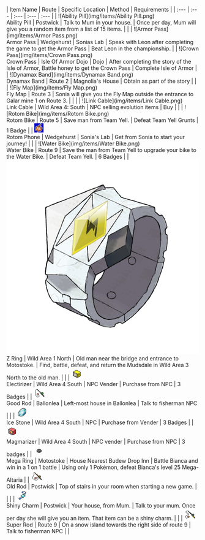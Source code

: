 | Item Name | Route | Specific Location | Method | Requirements |
            | :--- | :--- | :--- | :--- | :--- |
            | ![Ability Pill](img/items/Ability Pill.png)<br/>Ability Pill | Postwick | Talk to Mum in your house. | 	Once per day, Mum will give you a random item from a list of 15 items. |  |
| ![Armor Pass](img/items/Armor Pass.png)<br/>Armor Pass | Wedgehurst | Sonias Lab | Speak with Leon after completing the game to get the Armor Pass | Beat Leon in the championship. |
| ![Crown Pass](img/items/Crown Pass.png)<br/>Crown Pass | Isle Of Armor Dojo | Dojo | After completing the story of the Isle of Armor, Battle honey to get the Crown Pass | Complete Isle of Armor |
| ![Dynamax Band](img/items/Dynamax Band.png)<br/>Dynamax Band | Route 2 | Magnolia's House | Obtain as part of the story |  |
| ![Fly Map](img/items/Fly Map.png)<br/>Fly Map | Route 3 | Sonia will give you the Fly Map outside the entrance to Galar mine 1 on Route 3. |  |  |
| ![Link Cable](img/items/Link Cable.png)<br/>Link Cable | Wild Area 4: South | NPC selling evolution items  | Buy |  |
| ![Rotom Bike](img/items/Rotom Bike.png)<br/>Rotom Bike | Route 5 | Save man from Team Yell. | Defeat Team Yell Grunts | 1 Badge |
| ![Rotom-Phone](img/items/Rotom-Phone.png)<br/>Rotom Phone | Wedgehurst | Sonia's Lab | Get from Sonia to start your journey! |  |
| ![Water Bike](img/items/Water Bike.png)<br/>Water Bike | Route 9 | Save the man from Team Yell to upgrade your bike to the Water Bike. | Defeat Team Yell. | 6 Badges |
| ![Z-Ring](img/items/Z-Ring.png)<br/>Z Ring | Wild Area 1 North | Old man near the bridge and entrance to Motostoke. | Find, battle, defeat, and return the Mudsdale in Wild Area 3 North to the old man. |  |
| ![electirizer](img/items/electirizer.png)<br/>Electirizer | Wild Area 4 South | NPC Vender | Purchase from NPC | 3 Badges |
| ![good-rod](img/items/good-rod.png)<br/>Good Rod | Ballonlea | Left-most house in Ballonlea | Talk to fisherman NPC |  |
| ![ice-stone](img/items/ice-stone.png)<br/>Ice Stone | Wild Area 4 South | NPC | Purchase from Vender | 3 Badges |
| ![magmarizer](img/items/magmarizer.png)<br/>Magmarizer | Wild Area 4 South | NPC vender | Purchase from NPC | 3 badges |
| ![mega-ring](img/items/mega-ring.png)<br/>Mega Ring | Motostoke | House Nearest Budew Drop Inn | Battle Bianca and win in a 1 on 1 battle | Using only 1 Pokémon, defeat Bianca's level 25 Mega-Altaria |
| ![old-rod](img/items/old-rod.png)<br/>Old Rod | Postwick | Top of stairs in your room when starting a new game. |  |  |
| ![shiny-charm](img/items/shiny-charm.png)<br/>Shiny Charm | Postwick | Your house, from Mum. | Talk to your mum. Once per day she will give you an item. That item can be a shiny charm. |  |
| ![super-rod](img/items/super-rod.png)<br/>Super Rod | Route 9 | On a snow island towards the right side of route 9 | Talk to fisherman NPC |  |

            